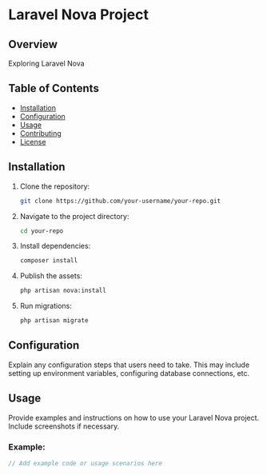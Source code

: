 # Laravel Nova Project

## Overview

Exploring Laravel Nova

## Table of Contents

- [Installation](#installation)
- [Configuration](#configuration)
- [Usage](#usage)
- [Contributing](#contributing)
- [License](#license)

## Installation

1. Clone the repository:

    ```bash
    git clone https://github.com/your-username/your-repo.git
    ```

2. Navigate to the project directory:

    ```bash
    cd your-repo
    ```

3. Install dependencies:

    ```bash
    composer install
    ```

4. Publish the assets:

    ```bash
    php artisan nova:install
    ```

5. Run migrations:

    ```bash
    php artisan migrate
    ```

## Configuration

Explain any configuration steps that users need to take. This may include setting up environment variables, configuring database connections, etc.

## Usage

Provide examples and instructions on how to use your Laravel Nova project. Include screenshots if necessary. 

### Example:

```php
// Add example code or usage scenarios here
